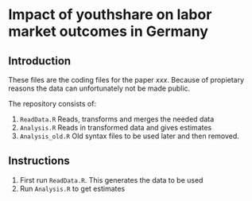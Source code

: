 # Impact of youthshare on labor market outcomes in Germany

## Introduction

These files are the coding files for the paper *xxx*. Because of propietary reasons the data can unfortunately not be made public.

The repository consists of:

1. `ReadData.R` Reads, transforms and merges the needed data
2. `Analysis.R` Reads in transformed data and gives estimates 
3. `Analysis_old.R` Old syntax files to be used later and then removed. 

## Instructions

1. First run `ReadData.R`. This generates the data to be used
2. Run `Analysis.R` to get estimates